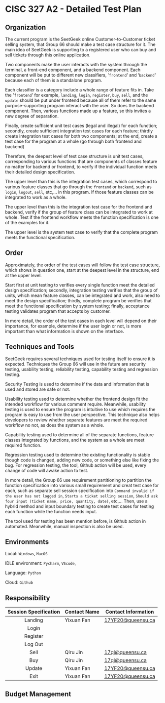 # CISC 327 A2 - Detailed Test Plan

## Organization 

The current program is the SeetGeek online Customer-to-Customer ticket selling system, that Group 66 should make a test case structure for it. The main idea of SeetGeek is supporting to a registered user who can buy and sell tickets through this online application. 

Two components make the user interacts with the system through the terminal, a front-end component, and a backend component. Each component will be put to different new classifiers, '`frontend`' and ‘`backend`' because each of them is a standalone program. 

Each classifier is a category include a whole range of feature fits in. Take the '`frontend`' for example, `landing`, `login`, `register`, `buy`, `sell`, and the `update` should be put under frontend because all of them refer to the same purpose-supporting program interact with the user. So does the backend component. Then, various functions made up a feature, so this invites a new degree of separation. 

Finally, create sufficient unit test cases (legal and illegal) for each function; secondly, create sufficient integration test cases for each feature; thirdly create integration test cases  for both two components;  at the end, create a test case for the program at a whole (go through both frontend and backend)

Therefore, the deepest level of test case structure is unit test cases, corresponding to various functions that are components of classes feature no matter for backend or frontend, to verify if the individual function meets their detailed design specification.

The upper level than this is the integration test cases,  which correspond to various feature classes that go through the `frontend` or `backend`, such as `login`, `logout`, `sell`, etc,... in this program. If those feature classes can be integrated to work as a whole.

The upper level than this is the integration test case for the frontend and backend, verify if the group of feature class can be integrated to work at whole. Test if the frontend workflow meets the function specification is one of the examples for it. 

The upper level is the system test case to verify that the complete program meets the functional specification.

## Order

Approximately, the order of the test cases will follow the test case structure, which shows in question one, start at the deepest level in the structure, end at the upper level.

Start first at unit testing to verifies every single function meet the detailed design specification; secondly, integration testing verifies that the group of units, which mean feature classes, can be integrated and work, also need to meet the design specification; thirdly, complete program be verifies that meet the functional specification by system testing; finally, acceptance testing validates program that accepts by customer.

In more detail, the order of the test cases in each level will depend on their importance, for example, determine if the user login or not, is more important than what information is shown on the interface.

## Techniques and Tools

SeetGeek requires several techniques used for testing itself to ensure it is expected. Techniques the Group 66 will use in the future are security testing, usability testing, reliability testing, capability testing and regression testing. 

Security Testing is used to determine if the data and information that is used and stored are safe or not. 

Usability testing used to determine whether the frontend design fit the intended workflow for various comment require. Meanwhile, usability testing is used to ensure the program is intuitive to use which requires the program is easy to use from the user perspective. This technique also helps developers to review whether separate features are meet the required workflow no not, as does the system as a whole. 

Capability testing used to determine all of the separate functions, feature classes integrated by functions, and the system as a whole are meet required function. 

Regression testing used to determine the existing functionality is stable though code is changed, adding new code, or something else like fixing the bug. For regression testing, the tool, Github action will be used, every change of code will awake action to test.

In more detail, the Group 66 use requirement partitioning to partition the function specification into various small requirement and creat test case for each, such as separate sell session specification into `Command invalid if the user has not logged in`, `Starts a ticket selling session`, `Should ask four input (ticket name, price, quantity, date)`, etc,... Then, use a hybrid method and input boundary testing to create test cases for testing each function while the function needs input. 

The tool used for testing has been mention before, is Github action in automated. Meanwhile, manual inspection is also be used.


## Environments

Local: `Windows`, `MacOS`

IDLE environment: `Pycharm`, `VScode`, 

Language: `Python`

Cloud: `Github`


## Responsibility

   |                        Session Specification                         |  Contact Name                                               | Contact Information                                               |
 | :----------------------------------------------------------: | ------------------------------------------------------------ | ------------------------------------------------------------ |
 |  Landing   | Yixuan Fan  |     17YF20@queensu.ca           |
 |  Login   |   |                |
 |  Register   |   |                |
 |  Log Out   |   |                |
 |  Sell   | Qiru Jin  |     17qj@queensu.ca           |
 |  Buy   | Qiru Jin  |     17qj@queensu.ca           |
 |  Update   | Yixuan Fan |       17YF20@queensu.ca         |
 |  Exit   | Yixuan Fan |        17YF20@queensu.ca       |



## Budget Management

